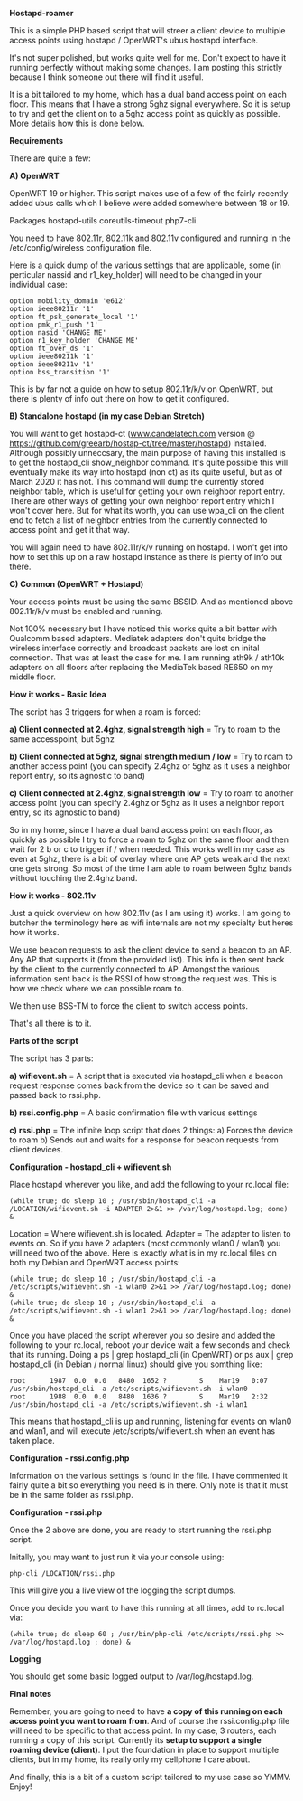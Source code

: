 **Hostapd-roamer**

This is a simple PHP based script that will streer a client device to multiple access points using hostapd / OpenWRT's ubus hostapd interface.

It's not super polished, but works quite well for me. Don't expect to have it running perfectly without making some changes. I am posting this strictly because I think someone out there will find it useful.

It is a bit tailored to my home, which has a dual band access point on each floor. This means that I have a strong 5ghz signal everywhere. So it is setup to try and get the client on to a 5ghz access point as quickly as possible. More details how this is done below.

**Requirements**

There are quite a few:

**A) OpenWRT**

OpenWRT 19 or higher. This script makes use of a few of the fairly recently added ubus calls which I believe were added somewhere between 18 or 19.

Packages hostapd-utils coreutils-timeout php7-cli.

You need to have 802.11r, 802.11k and 802.11v configured and running in the /etc/config/wireless configuration file.

Here is a quick dump of the various settings that are applicable, some (in perticular nassid and r1_key_holder) will need to be changed in your individual case:

```
option mobility_domain 'e612'
option ieee80211r '1'
option ft_psk_generate_local '1'
option pmk_r1_push '1'
option nasid 'CHANGE ME'
option r1_key_holder 'CHANGE ME'
option ft_over_ds '1'
option ieee80211k '1'
option ieee80211v '1'
option bss_transition '1'
```

This is by far not a guide on how to setup 802.11r/k/v on OpenWRT, but there is plenty of info out there on how to get it configured.

**B) Standalone hostapd (in my case Debian Stretch)**

You will want to get hostapd-ct (www.candelatech.com version @ https://github.com/greearb/hostap-ct/tree/master/hostapd) installed. Although possibly unneccsary, the main purpose of having this installed is to get the hostapd_cli show_neighbor command. It's quite possible this will eventually make its way into hostapd (non ct) as its quite useful, but as of March 2020 it has not. This command will dump the currently stored neighbor table, which is useful for getting your own neighbor report entry. There are other ways of getting your own neighbor report entry which I won't cover here. But for what its worth, you can use wpa_cli on the client end to fetch a list of neighbor entries from the currently connected to access point and get it that way.

You will again need to have 802.11r/k/v running on hostapd. I won't get into how to set this up on a raw hostapd instance as there is plenty of info out there.

**C) Common (OpenWRT + Hostapd)**

Your access points must be using the same BSSID. And as mentioned above 802.11r/k/v must be enabled and running.

Not 100% necessary but I have noticed this works quite a bit better with Qualcomm based adapters. Mediatek adapters don't quite bridge the wireless interface correctly and broadcast packets are lost on inital connection. That was at least the case for me. I am running ath9k / ath10k adapters on all floors after replacing the MediaTek based RE650 on my middle floor.

**How it works - Basic Idea**

The script has 3 triggers for when a roam is forced:

**a) Client connected at 2.4ghz, signal strength high** = Try to roam to the same accesspoint, but 5ghz

**b) Client connected at 5ghz, signal strength medium / low** = Try to roam to another access point (you can specify 2.4ghz or 5ghz as it uses a neighbor report entry, so its agnostic to band)

**c) Client connected at 2.4ghz, signal strength low** = Try to roam to another access point (you can specify 2.4ghz or 5ghz as it uses a neighbor report entry, so its agnostic to band)

So in my home, since I have a dual band access point on each floor, as quickly as possible I try to force a roam to 5ghz on the same floor and then wait for 2 b or c to trigger if / when needed. This works well in my case as even at 5ghz, there is a bit of overlay where one AP gets weak and the next one gets strong. So most of the time I am able to roam between 5ghz bands without touching the 2.4ghz band.

**How it works - 802.11v**

Just a quick overview on how 802.11v (as I am using it) works. I am going to butcher the terminology here as wifi internals are not my specialty but heres how it works.

We use beacon requests to ask the client device to send a beacon to an AP. Any AP that supports it (from the provided list). This info is then sent back by the client to the currently connected to AP. Amongst the various information sent back is the RSSI of how strong the request was. This is how we check where we can possible roam to.

We then use BSS-TM to force the client to switch access points.

That's all there is to it.

**Parts of the script**

The script has 3 parts:

**a) wifievent.sh** = A script that is executed via hostapd_cli when a beacon request response comes back from the device so it can be saved and passed back to rssi.php.

**b) rssi.config.php** = A basic confirmation file with various settings

**c) rssi.php** = The infinite loop script that does 2 things: a) Forces the device to roam b) Sends out and waits for a response for beacon requests from client devices.

**Configuration - hostapd_cli + wifievent.sh**

Place hostapd wherever you like, and add the following to your rc.local file:

```
(while true; do sleep 10 ; /usr/sbin/hostapd_cli -a /LOCATION/wifievent.sh -i ADAPTER 2>&1 >> /var/log/hostapd.log; done) &
```

Location = Where wifievent.sh is located.
Adapter = The adapter to listen to events on. So if you have 2 adapters (most commonly wlan0 / wlan1) you will need two of the above. Here is exactly what is in my rc.local files on both my Debian and OpenWRT access points:

```
(while true; do sleep 10 ; /usr/sbin/hostapd_cli -a /etc/scripts/wifievent.sh -i wlan0 2>&1 >> /var/log/hostapd.log; done) &
(while true; do sleep 10 ; /usr/sbin/hostapd_cli -a /etc/scripts/wifievent.sh -i wlan1 2>&1 >> /var/log/hostapd.log; done) &
```

Once you have placed the script wherever you so desire and added the following to your rc.local, reboot your device wait a few seconds and check that its running. Doing a ps | grep hostapd_cli (in OpenWRT) or ps aux | grep hostapd_cli (in Debian / normal linux) should give you somthing like:

```
root      1987  0.0  0.0   8480  1652 ?        S    Mar19   0:07 /usr/sbin/hostapd_cli -a /etc/scripts/wifievent.sh -i wlan0
root      1988  0.0  0.0   8480  1636 ?        S    Mar19   2:32 /usr/sbin/hostapd_cli -a /etc/scripts/wifievent.sh -i wlan1
```

This means that hostapd_cli is up and running, listening for events on wlan0 and wlan1, and will execute /etc/scripts/wifievent.sh when an event has taken place.

**Configuration - rssi.config.php**

Information on the various settings is found in the file. I have commented it fairly quite a bit so everything you need is in there. Only note is that it must be in the same folder as rssi.php.

**Configuration - rssi.php**

Once the 2 above are done, you are ready to start running the rssi.php script.

Initally, you may want to just run it via your console using:

```
php-cli /LOCATION/rssi.php
```

This will give you a live view of the logging the script dumps.

Once you decide you want to have this running at all times, add to rc.local via:

```
(while true; do sleep 60 ; /usr/bin/php-cli /etc/scripts/rssi.php >> /var/log/hostapd.log ; done) &
```

**Logging**

You should get some basic logged output to /var/log/hostapd.log.

**Final notes**

Remember, you are going to need to have **a copy of this running on each access point you want to roam from**. And of course the rssi.config.php file will need to be specific to that access point. In my case, 3 routers, each running a copy of this script. Currently its **setup to support a single roaming device (client)**. I put the foundation in place to support multiple clients, but in my home, its really only my cellphone I care about.

And finally, this is a bit of a custom script tailored to my use case so YMMV. Enjoy!
